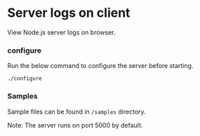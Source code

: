 # Server logs on client

View Node.js server logs on browser.

### configure

Run the below command to configure the server before starting.
```shell script
./configure
```

### Samples

Sample files can be found in `/samples` directory.


Note: The server runs on port 5000 by default.
